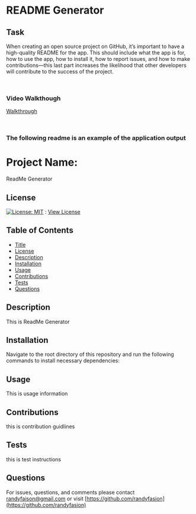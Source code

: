 # README Generator

## Task

When creating an open source project on GitHub, it’s important to have a high-quality README for the app. This should include what the app is for, how to use the app, how to install it, how to report issues, and how to make contributions&mdash;this last part increases the likelihood that other developers will contribute to the success of the project. 

<br>


### Video Walkthough 

<a href="https://youtu.be/QxSmruQnn6Y"> Walkthrough</a>




<br>

### The following readme is an example of the application output 




# Project Name:
ReadMe Generator
## License
[![License: MIT](https://img.shields.io/badge/License-MIT-yellow.svg)](https://opensource.org/licenses/MIT) : [View License](https://opensource.org/licenses/MIT)
## Table of Contents

- [Title](#Project-Name)
- [License](#License)
- [Description](#Description)
- [Installation](#Installation)
- [Usage](#Usage)
- [Contributions](#Contributions)
- [Tests](#Tests)
- [Questions](#Questions)

## Description
This is  ReadMe Generator
## Installation
Navigate to the root directory of this repository and run the following commands to install necessary dependencies:

## Usage
This is usage information
## Contributions 
this is contribution guidlines
## Tests 
this is test instructions
## Questions 
For issues, questions, and comments please contact randyfaison@gmail.com or visit [https://github.com/randyfasion](https://github.com/randyfasion) 
        